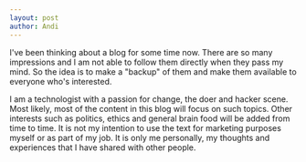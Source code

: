 ```yaml
---
layout: post
author: Andi
---
```

I've been thinking about a blog for some time now. There are so many impressions and I am not able to follow them directly when they pass my mind. So the idea is to make a "backup" of them and make them available to everyone who's interested.
 
I am a technologist with a passion for change, the doer and hacker scene. Most likely, most of the content in this blog will focus on such topics. Other interests such as politics, ethics and general brain food will be added from time to time. It is not my intention to use the text for marketing purposes myself or as part of my job. It is only me personally, my thoughts and experiences that I have shared with other people.

